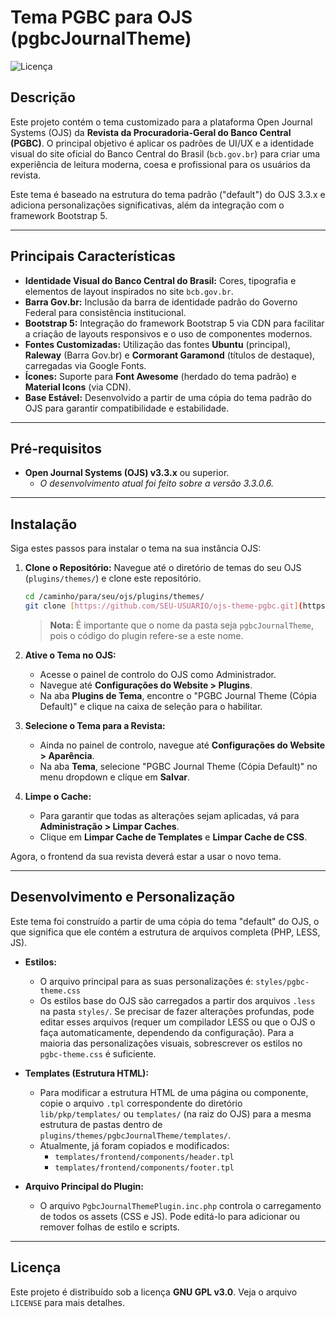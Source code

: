 # Tema PGBC para OJS (pgbcJournalTheme)

![Licença](https://img.shields.io/badge/license-GPL--3.0--or--later-blue.svg)

## Descrição

Este projeto contém o tema customizado para a plataforma Open Journal Systems (OJS) da **Revista da Procuradoria-Geral do Banco Central (PGBC)**. O principal objetivo é aplicar os padrões de UI/UX e a identidade visual do site oficial do Banco Central do Brasil (`bcb.gov.br`) para criar uma experiência de leitura moderna, coesa e profissional para os usuários da revista.

Este tema é baseado na estrutura do tema padrão ("default") do OJS 3.3.x e adiciona personalizações significativas, além da integração com o framework Bootstrap 5.

---

## Principais Características

* **Identidade Visual do Banco Central do Brasil:** Cores, tipografia e elementos de layout inspirados no site `bcb.gov.br`.
* **Barra Gov.br:** Inclusão da barra de identidade padrão do Governo Federal para consistência institucional.
* **Bootstrap 5:** Integração do framework Bootstrap 5 via CDN para facilitar a criação de layouts responsivos e o uso de componentes modernos.
* **Fontes Customizadas:** Utilização das fontes **Ubuntu** (principal), **Raleway** (Barra Gov.br) e **Cormorant Garamond** (títulos de destaque), carregadas via Google Fonts.
* **Ícones:** Suporte para **Font Awesome** (herdado do tema padrão) e **Material Icons** (via CDN).
* **Base Estável:** Desenvolvido a partir de uma cópia do tema padrão do OJS para garantir compatibilidade e estabilidade.

---

## Pré-requisitos

* **Open Journal Systems (OJS) v3.3.x** ou superior.
    * *O desenvolvimento atual foi feito sobre a versão 3.3.0.6.*

---

## Instalação

Siga estes passos para instalar o tema na sua instância OJS:

1.  **Clone o Repositório:**
    Navegue até o diretório de temas do seu OJS (`plugins/themes/`) e clone este repositório.

    ```bash
    cd /caminho/para/seu/ojs/plugins/themes/
    git clone [https://github.com/SEU-USUARIO/ojs-theme-pgbc.git](https://github.com/SEU-USUARIO/ojs-theme-pgbc.git) pgbcJournalTheme
    ```
    > **Nota:** É importante que o nome da pasta seja `pgbcJournalTheme`, pois o código do plugin refere-se a este nome.

2.  **Ative o Tema no OJS:**
    * Acesse o painel de controlo do OJS como Administrador.
    * Navegue até **Configurações do Website > Plugins**.
    * Na aba **Plugins de Tema**, encontre o "PGBC Journal Theme (Cópia Default)" e clique na caixa de seleção para o habilitar.

3.  **Selecione o Tema para a Revista:**
    * Ainda no painel de controlo, navegue até **Configurações do Website > Aparência**.
    * Na aba **Tema**, selecione "PGBC Journal Theme (Cópia Default)" no menu dropdown e clique em **Salvar**.

4.  **Limpe o Cache:**
    * Para garantir que todas as alterações sejam aplicadas, vá para **Administração > Limpar Caches**.
    * Clique em **Limpar Cache de Templates** e **Limpar Cache de CSS**.

Agora, o frontend da sua revista deverá estar a usar o novo tema.

---

## Desenvolvimento e Personalização

Este tema foi construído a partir de uma cópia do tema "default" do OJS, o que significa que ele contém a estrutura de arquivos completa (PHP, LESS, JS).

* **Estilos:**
    * O arquivo principal para as suas personalizações é:
        `styles/pgbc-theme.css`
    * Os estilos base do OJS são carregados a partir dos arquivos `.less` na pasta `styles/`. Se precisar de fazer alterações profundas, pode editar esses arquivos (requer um compilador LESS ou que o OJS o faça automaticamente, dependendo da configuração). Para a maioria das personalizações visuais, sobrescrever os estilos no `pgbc-theme.css` é suficiente.

* **Templates (Estrutura HTML):**
    * Para modificar a estrutura HTML de uma página ou componente, copie o arquivo `.tpl` correspondente do diretório `lib/pkp/templates/` ou `templates/` (na raiz do OJS) para a mesma estrutura de pastas dentro de `plugins/themes/pgbcJournalTheme/templates/`.
    * Atualmente, já foram copiados e modificados:
        * `templates/frontend/components/header.tpl`
        * `templates/frontend/components/footer.tpl`

* **Arquivo Principal do Plugin:**
    * O arquivo `PgbcJournalThemePlugin.inc.php` controla o carregamento de todos os assets (CSS e JS). Pode editá-lo para adicionar ou remover folhas de estilo e scripts.

---

## Licença

Este projeto é distribuído sob a licença **GNU GPL v3.0**. Veja o arquivo `LICENSE` para mais detalhes.
